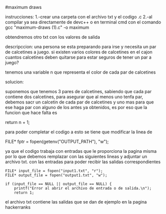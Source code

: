 #maximum draws

instrucciones: 
1.-crear una carpeta con el archivo txt y el codigo .c 
2.-al compilar ya sea directamente de devc++ o en terminal cmd con el comando gcc "maximum-draws (1).c" -o maximum

obtendremos otro txt con los valores de salida 


descripccion:
una persona se esta preparando para irse y necesita un par de calcetines a juego. si existen varios colores de calcetines en el cajon
cuantos calcetines deben quitarse para estar seguros de tener un par a juego? 

tenemos una variable n que representa el color de cada par de calcetines 

solucion: 

suponemos que tenemos 3 pares de calcetines, sabiendo que cada par contiene dos calcetines, para asegurar que al menos uno tenfa par, debemos sacr un calcetin de cada par de calcetines y uno mas para que ese haga par con alguno de los antes ya obtenidos, es por eso que la funcion que hace falta es 

return n + 1;

para poder completar el codigo a esto se tiene que modificar la linea de 

FILE* fptr = fopen(getenv("OUTPUT_PATH"), "w"); 

ya que el codigo trabaja con entradas que le proporciona la pagina misma por lo que debemos remplazar con las siguientes lineas y adjuntar un archivo txt. con las entradas para poder recibir las salidas correspondientes 

    FILE* input_file = fopen("input1.txt", "r");
    FILE* output_file = fopen("output1.txt", "w");

    if (input_file == NULL || output_file == NULL) {
        printf("Error al abrir el archivo de entrada o de salida.\n");
        return 1;


el archivo txt contiene las salidas que se dan de ejemplo en la pagina hackerranks 

